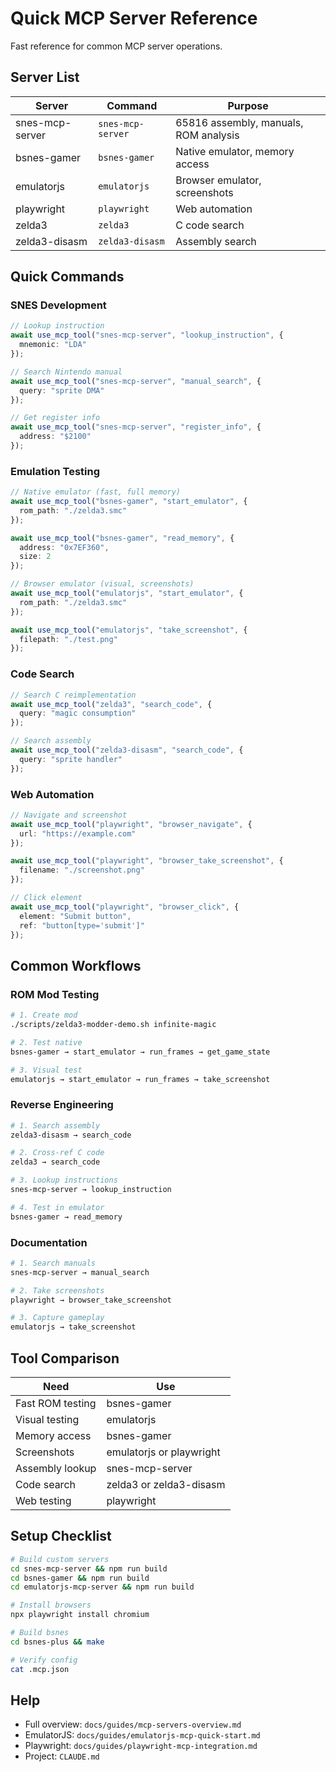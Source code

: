 # Quick MCP Server Reference

Fast reference for common MCP server operations.

## Server List

| Server | Command | Purpose |
|--------|---------|---------|
| snes-mcp-server | `snes-mcp-server` | 65816 assembly, manuals, ROM analysis |
| bsnes-gamer | `bsnes-gamer` | Native emulator, memory access |
| emulatorjs | `emulatorjs` | Browser emulator, screenshots |
| playwright | `playwright` | Web automation |
| zelda3 | `zelda3` | C code search |
| zelda3-disasm | `zelda3-disasm` | Assembly search |

## Quick Commands

### SNES Development

```typescript
// Lookup instruction
await use_mcp_tool("snes-mcp-server", "lookup_instruction", {
  mnemonic: "LDA"
});

// Search Nintendo manual
await use_mcp_tool("snes-mcp-server", "manual_search", {
  query: "sprite DMA"
});

// Get register info
await use_mcp_tool("snes-mcp-server", "register_info", {
  address: "$2100"
});
```

### Emulation Testing

```typescript
// Native emulator (fast, full memory)
await use_mcp_tool("bsnes-gamer", "start_emulator", {
  rom_path: "./zelda3.smc"
});

await use_mcp_tool("bsnes-gamer", "read_memory", {
  address: "0x7EF360",
  size: 2
});

// Browser emulator (visual, screenshots)
await use_mcp_tool("emulatorjs", "start_emulator", {
  rom_path: "./zelda3.smc"
});

await use_mcp_tool("emulatorjs", "take_screenshot", {
  filepath: "./test.png"
});
```

### Code Search

```typescript
// Search C reimplementation
await use_mcp_tool("zelda3", "search_code", {
  query: "magic consumption"
});

// Search assembly
await use_mcp_tool("zelda3-disasm", "search_code", {
  query: "sprite handler"
});
```

### Web Automation

```typescript
// Navigate and screenshot
await use_mcp_tool("playwright", "browser_navigate", {
  url: "https://example.com"
});

await use_mcp_tool("playwright", "browser_take_screenshot", {
  filename: "./screenshot.png"
});

// Click element
await use_mcp_tool("playwright", "browser_click", {
  element: "Submit button",
  ref: "button[type='submit']"
});
```

## Common Workflows

### ROM Mod Testing

```bash
# 1. Create mod
./scripts/zelda3-modder-demo.sh infinite-magic

# 2. Test native
bsnes-gamer → start_emulator → run_frames → get_game_state

# 3. Visual test
emulatorjs → start_emulator → run_frames → take_screenshot
```

### Reverse Engineering

```bash
# 1. Search assembly
zelda3-disasm → search_code

# 2. Cross-ref C code
zelda3 → search_code

# 3. Lookup instructions
snes-mcp-server → lookup_instruction

# 4. Test in emulator
bsnes-gamer → read_memory
```

### Documentation

```bash
# 1. Search manuals
snes-mcp-server → manual_search

# 2. Take screenshots
playwright → browser_take_screenshot

# 3. Capture gameplay
emulatorjs → take_screenshot
```

## Tool Comparison

| Need | Use |
|------|-----|
| Fast ROM testing | bsnes-gamer |
| Visual testing | emulatorjs |
| Memory access | bsnes-gamer |
| Screenshots | emulatorjs or playwright |
| Assembly lookup | snes-mcp-server |
| Code search | zelda3 or zelda3-disasm |
| Web testing | playwright |

## Setup Checklist

```bash
# Build custom servers
cd snes-mcp-server && npm run build
cd bsnes-gamer && npm run build
cd emulatorjs-mcp-server && npm run build

# Install browsers
npx playwright install chromium

# Build bsnes
cd bsnes-plus && make

# Verify config
cat .mcp.json
```

## Help

- Full overview: `docs/guides/mcp-servers-overview.md`
- EmulatorJS: `docs/guides/emulatorjs-mcp-quick-start.md`
- Playwright: `docs/guides/playwright-mcp-integration.md`
- Project: `CLAUDE.md`
